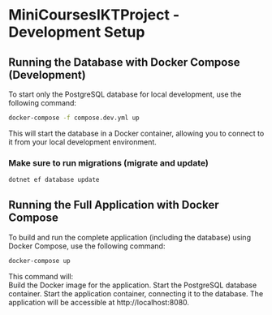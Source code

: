 # MiniCoursesIKTProject - Development Setup

## Running the Database with Docker Compose (Development)

To start only the PostgreSQL database for local development, use the following command:

```bash
docker-compose -f compose.dev.yml up
```

This will start the database in a Docker container, allowing you to connect to it from your local development environment.

### Make sure to run migrations (migrate and update)

```bash
dotnet ef database update
```

## Running the Full Application with Docker Compose

To build and run the complete application (including the database) using Docker Compose, use the following command:

```bash
docker-compose up
```

This command will:  
Build the Docker image for the application.
Start the PostgreSQL database container.
Start the application container, connecting it to the database.
The application will be accessible at http://localhost:8080.
